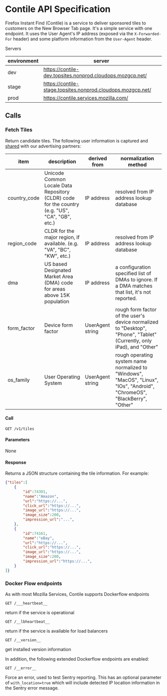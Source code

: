 # Contile API Specification

Firefox Instant Find (Contile) is a service to deliver sponsored tiles to customers on the New Browser Tab page. It's a simple service with one endpoint. It uses the User Agent's IP address (exposed via the `X-Forwarded-For` header) and some platform information from the `User-Agent` header.

Servers

|environment | server |
|--|--|
|dev| <https://contile-dev.topsites.nonprod.cloudops.mozgcp.net/> |
|stage| <https://contile-stage.topsites.nonprod.cloudops.mozgcp.net/> |
|prod| <https://contile.services.mozilla.com/> |

## Calls

### Fetch Tiles

Return candidate tiles. The following user information is captured and [shared][tiles_rs] with our advertising partners:

|item | description | derived from | normalization method |
|--|--|--|--|
|country_code |Unicode Common Locale Data Repository (CLDR) code for the country (e.g. "US", "CA", "GB", etc.) | IP address | resolved from IP address lookup database
region_code | CLDR for the major region, if available. (e.g. "VA", "BC", "KW", etc.) | IP address | resolved from IP address lookup database
dma | US based Designated Market Area (DMA) code for areas above 15K population | IP address | a configuration specified list of DMAs to ignore. If a DMA matches that list, it's not reported.
form_factor | Device form factor | UserAgent string | rough form factor of the user's device normalized to "Desktop", "Phone", "Tablet" (Currently, only iPad), and "Other"
os_family | User Operating System | UserAgent string | rough operating system name normalized to "Windows", "MacOS", "Linux", "IOs", "Android", "ChromeOS", "BlackBerry", "Other"

#### Call

```http
GET /v1/tiles
```

#### Parameters

None

#### Response

Returns a JSON structure containing the tile information. For example:

```json
{"tiles":[
    {
        "id":74301,
        "name":"Amazon",
        "url":"https://...",
        "click_url":"https://...",
        "image_url":"https://...",
        "image_size":200,
        "impression_url":"...",
    },
    {
        "id":74161,
        "name":"eBay",
        "url":"https://...",
        "click_url":"https://...",
        "image_url":"https://...",
        "image_size":200,
        "impression_url":"https://...",
    }
]}
```

### Docker Flow endpoints

As with most Mozilla Services, Contile supports Dockerflow endpoints

```http
GET /___heartbeat__
```

return if the service is operational

```http
GET /__lbheartbeat__
```

return if the service is available for load balancers

```http
GET /__version__
```

get installed version information

In addition, the following extended Dockerflow endpoints are enabled:

```http
GET /__error__
```

Force an error, used to test Sentry reporting. This has an optional parameter of `with_location=true` which will include detected IP location information in the Sentry error message.

[tiles_rs]: https://github.com/mozilla-services/contile/blob/main/src/adm/tiles.rs